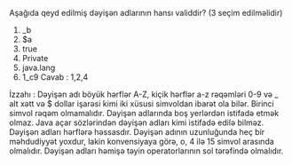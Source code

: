 Aşağıda qeyd edilmiş dəyişən adlarının hansı validdir? (3 seçim edilməlidir)
1) _b
2) $a
3) true
4) Private
5) java.lang
6) 1_c9
Cavab : 1,2,4

İzzahı :
Dəyişən adı böyük hərflər A-Z, kiçik hərflər a-z rəqəmləri 0-9 və _ alt xətt və $ dollar işarəsi kimi iki xüsusi simvoldan ibarət ola bilər.
Birinci simvol rəqəm olmamalıdır.
Dəyişən adlarında boş yerlərdən istifadə etmək olmaz.
Java açar sözlərindən dəyişən adları kimi istifadə edilə bilməz.
Dəyişən adları hərflərə həssasdır.
Dəyişən adının uzunluğunda heç bir məhdudiyyət yoxdur, lakin konvensiyaya görə, o, 4 ilə 15 simvol arasında olmalıdır.
Dəyişən adları həmişə təyin operatorlarının sol tərəfində olmalıdır.